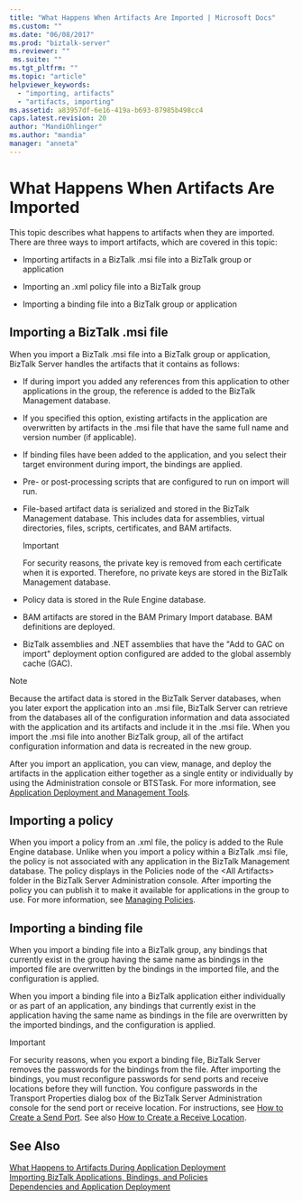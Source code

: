 ```yaml
---
title: "What Happens When Artifacts Are Imported | Microsoft Docs"
ms.custom: ""
ms.date: "06/08/2017"
ms.prod: "biztalk-server"
ms.reviewer: ""
 ms.suite: ""
ms.tgt_pltfrm: ""
ms.topic: "article"
helpviewer_keywords: 
  - "importing, artifacts"
  - "artifacts, importing"
ms.assetid: a83957df-6e16-419a-b693-87985b498cc4
caps.latest.revision: 20
author: "MandiOhlinger"
ms.author: "mandia"
manager: "anneta"
---
```

# What Happens When Artifacts Are Imported
This topic describes what happens to artifacts when they are imported. There are three ways to import artifacts, which are covered in this topic:  
  
-   Importing artifacts in a BizTalk .msi file into a BizTalk group or application  
  
-   Importing an .xml policy file into a BizTalk group  
  
-   Importing a binding file into a BizTalk group or application  
  
## Importing a BizTalk .msi file  
 When you import a BizTalk .msi file into a BizTalk group or application, BizTalk Server handles the artifacts that it contains as follows:  
  
-   If during import you added any references from this application to other applications in the group, the reference is added to the BizTalk Management database.  
  
-   If you specified this option, existing artifacts in the application are overwritten by artifacts in the .msi file that have the same full name and version number (if applicable).  
  
-   If binding files have been added to the application, and you select their target environment during import, the bindings are applied.  
  
-   Pre- or post-processing scripts that are configured to run on import will run.  
  
-   File-based artifact data is serialized and stored in the BizTalk Management database. This includes data for assemblies, virtual directories, files, scripts, certificates, and BAM artifacts.  
  
    > [!IMPORTANT]
    >  For security reasons, the private key is removed from each certificate when it is exported. Therefore, no private keys are stored in the BizTalk Management database.  
  
-   Policy data is stored in the Rule Engine database.  
  
-   BAM artifacts are stored in the BAM Primary Import database. BAM definitions are deployed.  
  
-   BizTalk assemblies and .NET assemblies that have the "Add to GAC on import" deployment option configured are added to the global assembly cache (GAC).  
  
> [!NOTE]
>  Because the artifact data is stored in the BizTalk Server databases, when you later export the application into an .msi file, BizTalk Server can retrieve from the databases all of the configuration information and data associated with the application and its artifacts and include it in the .msi file. When you import the .msi file into another BizTalk group, all of the artifact configuration information and data is recreated in the new group.  
  
 After you import an application, you can view, manage, and deploy the artifacts in the application either together as a single entity or individually by using the Administration console or BTSTask. For more information, see [Application Deployment and Management Tools](../core/application-deployment-and-management-tools.md).  
  
## Importing a policy  
 When you import a policy from an .xml file, the policy is added to the Rule Engine database. Unlike when you import a policy within a BizTalk .msi file, the policy is not associated with any application in the BizTalk Management database. The policy displays in the Policies node of the \<All Artifacts> folder in the BizTalk Server Administration console. After importing the policy you can publish it to make it available for applications in the group to use. For more information, see [Managing Policies](../core/managing-policies.md).  
  
## Importing a binding file  
 When you import a binding file into a BizTalk group, any bindings that currently exist in the group having the same name as bindings in the imported file are overwritten by the bindings in the imported file, and the configuration is applied.  
  
 When you import a binding file into a BizTalk application either individually or as part of an application, any bindings that currently exist in the application having the same name as bindings in the file are overwritten by the imported bindings, and the configuration is applied.  
  
> [!IMPORTANT]
>  For security reasons, when you export a binding file, BizTalk Server removes the passwords for the bindings from the file. After importing the bindings, you must reconfigure passwords for send ports and receive locations before they will function. You configure passwords in the Transport Properties dialog box of the BizTalk Server Administration console for the send port or receive location. For instructions, see [How to Create a Send Port](../core/how-to-create-a-send-port2.md). See also [How to Create a Receive Location](../core/how-to-create-a-receive-location.md).  
  
## See Also  
 [What Happens to Artifacts During Application Deployment](../core/what-happens-to-artifacts-during-application-deployment.md)   
 [Importing BizTalk Applications, Bindings, and Policies](../core/importing-biztalk-applications-bindings-and-policies.md)   
 [Dependencies and Application Deployment](../core/dependencies-and-application-deployment.md)